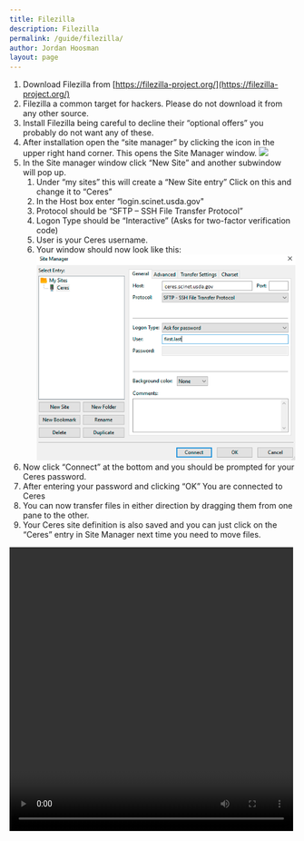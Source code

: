 ```yaml
---
title: Filezilla
description: Filezilla
permalink: /guide/filezilla/
author: Jordan Hoosman
layout: page
---
```



1. Download Filezilla from [https://filezilla-project.org/](https://filezilla-project.org/)
2. Filezilla a common target for hackers.  Please do not download it from any other source.
3. Install Filezilla being careful to decline their “optional offers”  you probably do not want any of these.
4. After installation open the “site manager” by clicking the icon in the upper right hand corner. This opens the Site Manager window. <img src="/assets/img/filezilla1.png">
5. In the Site manager window click “New Site” and another subwindow will pop up.
    1. Under “my sites” this will create a “New Site entry” Click on this and change it to “Ceres”
    2. In the Host box enter “login.scinet.usda.gov"
    3. Protocol should be “SFTP – SSH File Transfer Protocol”
    4. Logon Type should be “Interactive” (Asks for two-factor verification code)
    5. User is your Ceres username.
    6. Your window should now look like this: <img src="/assets/img/filezilla2.png">
6. Now click “Connect” at the bottom and you should be prompted for your Ceres password.  
7. After entering your password and clicking “OK” You are connected to Ceres
8. You can now transfer files in either direction by dragging them from one pane to the other. 
9. Your Ceres site definition is also saved and you can just click on the “Ceres” entry in Site Manager next time you need to move files.

<video width=500 height=500 controls>
    <source src="/assets/videos/Filezilla setup for Ceres.mp4">
</video>
